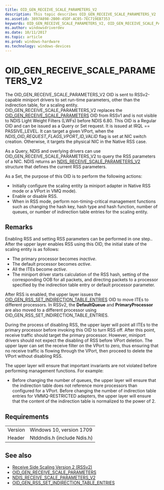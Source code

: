 ```yaml
---
title: OID_GEN_RECEIVE_SCALE_PARAMETERS_V2
description: This topic describes OID_GEN_RECEIVE_SCALE_PARAMETERS_V2
ms.assetid: 3897A898-2B00-45DF-AC05-7EC719EB7353
keywords: OID_GEN_RECEIVE_SCALE_PARAMETERS_V2, OID_GEN_RECEIVE_SCALE_PARAMETERS_V2 RSSv2
ms.author: windowsdriverdev
ms.date: 10/11/2017
ms.topic: article
ms.prod: windows-hardware
ms.technology: windows-devices
---
```


# OID_GEN_RECEIVE_SCALE_PARAMETERS_V2

The OID_GEN_RECEIVE_SCALE_PARAMETERS_V2 OID is sent to RSSv2-capable miniport drivers to set run-time parameters, other than the indirection table, for a scaling entity. OID_GEN_RECEIVE_SCALE_PARAMETERS_V2 replaces the [OID_GEN_RECEIVE_SCALE_PARAMETERS](oid-gen-receive-scale-parameters.md) OID from RSSv1 and is not visible to NDIS Light Weight Filters (LWFs) before NDIS 6.80. This OID is a Regular OID and can be issued as a Query or Set request. It is issued at IRQL == PASSIVE_LEVEL. It can target a given VPort, when the *NDIS_OID_REQUEST_FLAGS_VPORT_ID_VALID* flag is set at NIC switch creation. Otherwise, it targets the physical NIC in the Native RSS case.

As a Query, NDIS and overlying drivers can use OID_GEN_RECEIVE_SCALE_PARAMETERS_V2 to query the RSS parameters of a NIC. NDIS returns an [NDIS_RECEIVE_SCALE_PARAMETERS_V2](https://msdn.microsoft.com/library/windows/hardware/96EAB6EE-BF9A-46AD-8DED-5D9BD2B6F219) structure that defines the current RSS parameters.

As a Set, the purpose of this OID is to perform the following actions:

- Initially configure the scaling entity (a miniport adapter in Native RSS mode or a VPort in VMQ mode).
- Enable or disable RSS.
- When in RSS mode, perform non-timing-critical management functions such as changing the hash key, hash type and hash function, number of queues, or number of indirection table entries for the scaling entity.

## Remarks

Enabling RSS and setting RSS parameters can be performed in one step.. After the upper layer enables RSS using this OID, the initial state of the scaling entity is as follows:

- The primary processor becomes *inactive*.
- The default processor becomes *active*.
- All the ITEs become *active*.
- The miniport driver starts calculation of the RSS hash, setting of the corresponding OOB for all packets, and directing packets to a processor specified by the indirection table entry or default processor parameter.

After RSS is enabled, the upper layer issues the [OID_GEN_RSS_SET_INDIRECTION_TABLE_ENTRIES](oid-gen-rss-set-indirection-table-entries.md) OID to move ITEs to different processors. In RSSv2, the **DefaultQueue** and **PrimaryProcessor** are also moved to a different processor using OID_GEN_RSS_SET_INDIRECTION_TABLE_ENTRIES.

During the process of disabling RSS, the upper layer will point all ITEs to the primary processor before invoking this OID to turn RSS off. After this point, receive traffic should target the primary processor. However, miniport drivers should not expect the disabling of RSS before VPort deletion. The upper layer can set the receive filter on the VPort to zero, thus ensuring that no receive traffic is flowing through the VPort, then proceed to delete the VPort without disabling RSS.

The upper layer will ensure that important invariants are not violated before performing management functions. For example:

- Before changing the number of queues, the upper layer will ensure that the indirection table does not reference more processors than configured for a VPort.
Before changing the number of indirection table entries for VMMQ-RESTRICTED adapters, the upper layer will ensure that the content of the indirection table is normalized to the power of 2.

## Requirements

| | |
| --- | --- |
| Version | Windows 10, version 1709 |
| Header | Ntddndis.h (include Ndis.h) |

## See also

- [Receive Side Scaling Version 2 (RSSv2)](receive-side-scaling-version-2-rssv2-.md)
- [OID_GEN_RECEIVE_SCALE_PARAMETERS](oid-gen-receive-scale-parameters.md)
- [NDIS_RECEIVE_SCALE_PARAMETERS_V2](https://msdn.microsoft.com/library/windows/hardware/96EAB6EE-BF9A-46AD-8DED-5D9BD2B6F219)
- [OID_GEN_RSS_SET_INDIRECTION_TABLE_ENTRIES](oid-gen-rss-set-indirection-table-entries.md)

